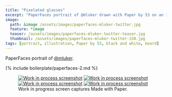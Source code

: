 ```yaml
---
title: "Pixelated glasses"
excerpt: "PaperFaces portrait of @mluker drawn with Paper by 53 on an iPad."
image: 
  path: &image /assets/images/paperfaces-mluker-twitter.jpg 
  feature: *image
  teaser: /assets/images/paperfaces-mluker-twitter-teaser.jpg
  thumbnail: /assets/images/paperfaces-mluker-twitter-150.jpg
tags: [portrait, illustration, Paper by 53, black and white, beard]
---
```


PaperFaces portrait of [@mluker](http://twitter.com/mluker).

{% include boilerplate/paperfaces-2.md %}

<figure class="third">
  <a href="{{ site.url }}/assets/images/paperfaces-mluker-process-1-lg.jpg"><img src="{{ site.url }}/assets/images/paperfaces-mluker-process-1-600.jpg" alt="Work in process screenshot"></a>
  <a href="{{ site.url }}/assets/images/paperfaces-mluker-process-2-lg.jpg"><img src="{{ site.url }}/assets/images/paperfaces-mluker-process-2-600.jpg" alt="Work in process screenshot"></a>
  <a href="{{ site.url }}/assets/images/paperfaces-mluker-process-3-lg.jpg"><img src="{{ site.url }}/assets/images/paperfaces-mluker-process-3-600.jpg" alt="Work in process screenshot"></a>
  <a href="{{ site.url }}/assets/images/paperfaces-mluker-process-4-lg.jpg"><img src="{{ site.url }}/assets/images/paperfaces-mluker-process-4-600.jpg" alt="Work in process screenshot"></a>
  <figcaption>Work in progress screen captures Made with Paper.</figcaption>
</figure>
